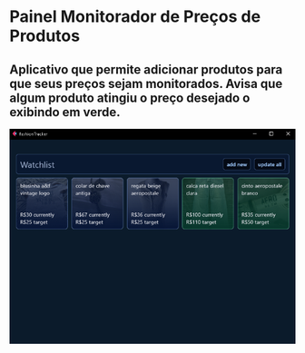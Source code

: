 # Painel Monitorador de Preços de Produtos


Aplicativo que permite adicionar produtos para que seus preços sejam monitorados.
Avisa que algum produto atingiu o preço desejado o exibindo em verde.
---

![pasta do projeto](README/pannel.png)
